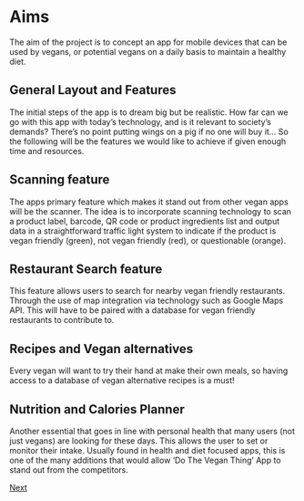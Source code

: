 # Aims

The aim of the project is to concept an app for mobile devices that can be used by vegans, or potential vegans on a daily basis to maintain a healthy diet.

## General Layout and Features
The initial steps of the app is to dream big but be realistic. How far can we go with this app with today’s technology, and is it relevant to society’s demands? There’s no point putting wings on a pig if no one will buy it... So the following will be the features we would like to achieve if given enough time and resources.

## Scanning feature
The apps primary feature which makes it stand out from other vegan apps will be the scanner. The idea is to incorporate scanning technology to scan a product label, barcode, QR code or product ingredients list and output data in a straightforward traffic light system to indicate if the product is vegan friendly (green), not vegan friendly (red), or questionable (orange). 

## Restaurant Search feature
This feature allows users to search for nearby vegan friendly restaurants. Through the use of map integration via technology such as Google Maps API. This will have to be paired with a database for vegan friendly restaurants to contribute to.

## Recipes and Vegan alternatives
Every vegan will want to try their hand at make their own meals, so having access to a database of vegan alternative recipes is a must! 

## Nutrition and Calories Planner
Another essential that goes in line with personal health that many users (not just vegans) are looking for these days. This allows the user to set or monitor their intake. Usually found in health and diet focused apps, this is one of the many additions that would allow ‘Do The Vegan Thing’ App to stand out from the competitors.

[Next](/vegan/plans-and-progress.md)